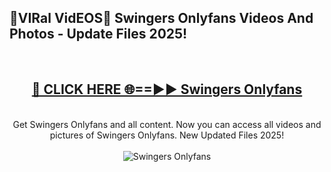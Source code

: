 <h2>🔴VIRal VidEOS🔴 Swingers Onlyfans Videos And Photos - Update Files 2025!</h2>
<br>
<div align="center">
<h2><a href="https://virallinks.top/odZfE0" rel="nofollow">🔴 CLICK HERE 🌐==►► Swingers Onlyfans</a></h2>
<br>
Get Swingers Onlyfans and all content. Now you can access all videos and pictures of Swingers Onlyfans. New Updated Files 2025!
<br>
<br>
<a href="https://virallinks.top/odZfE0" rel="nofollow" data-target="animated-image.originalLink"><img src="https://i.imgur.com/dJHk4Zq.gif)" alt="Swingers Onlyfans" style="max-width: 100%; display: inline-block;" data-target="animated-image.originalImage"></a>
</div>
<br>
